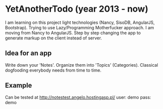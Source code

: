 # YetAnotherTodo (year 2013 - now)

I am learning on this project light technologies (Nancy, SisoDB, AngularJS, Bootstrap). Trying to use Lazy/Programming Motherfucker approach. I am moving from Nancy to AngularJS. Step by step changing the app to generate markup on the client instead of server.

## Idea for an app

Write down your 'Notes'. Organize them into 'Topics' (Categories). Classical dogfooding everybody needs from time to time.

## Example

Can be tested at
http://notestest.angelo.hostingasp.pl/
user: demo
pass: demo
